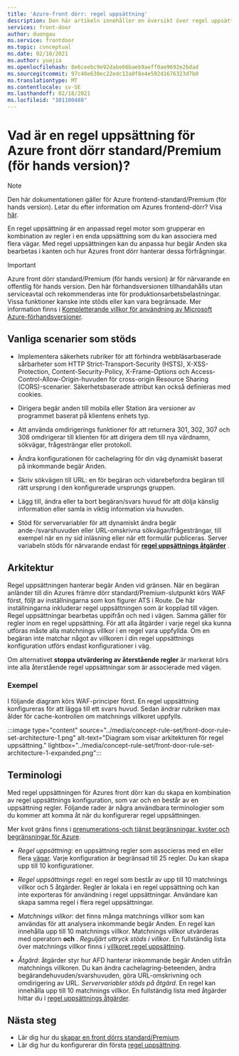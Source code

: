 ```yaml
---
title: 'Azure-front dörr: regel uppsättning'
description: Den här artikeln innehåller en översikt över regel uppsättnings funktionen för standard/Premium i Azure-dörren.
services: front-door
author: duongau
ms.service: frontdoor
ms.topic: conceptual
ms.date: 02/18/2021
ms.author: yuajia
ms.openlocfilehash: 8e6ceebc9e92dabe66baeb9aeff0ae9692e2bdad
ms.sourcegitcommit: 97c48e630ec22edc12a0f8e4e592d1676323d7b0
ms.translationtype: MT
ms.contentlocale: sv-SE
ms.lasthandoff: 02/18/2021
ms.locfileid: "101100488"
---
```

# <a name="what-is-a-rule-set-for-azure-front-door-standardpremium-preview"></a>Vad är en regel uppsättning för Azure front dörr standard/Premium (för hands version)?

> [!Note]
> Den här dokumentationen gäller för Azure frontend-standard/Premium (för hands version). Letar du efter information om Azures frontend-dörr? Visa [här](../front-door-overview.md).

En regel uppsättning är en anpassad regel motor som grupperar en kombination av regler i en enda uppsättning som du kan associera med flera vägar. Med regel uppsättningen kan du anpassa hur begär Anden ska bearbetas i kanten och hur Azures front dörr hanterar dessa förfrågningar.

> [!IMPORTANT]
> Azure front dörr standard/Premium (för hands version) är för närvarande en offentlig för hands version.
> Den här förhandsversionen tillhandahålls utan serviceavtal och rekommenderas inte för produktionsarbetsbelastningar. Vissa funktioner kanske inte stöds eller kan vara begränsade.
> Mer information finns i [Kompletterande villkor för användning av Microsoft Azure-förhandsversioner](https://azure.microsoft.com/support/legal/preview-supplemental-terms/).

## <a name="common-supported-scenarios"></a>Vanliga scenarier som stöds

* Implementera säkerhets rubriker för att förhindra webbläsarbaserade sårbarheter som HTTP Strict-Transport-Security (HSTS), X-XSS-Protection, Content-Security-Policy, X-Frame-Options och Access-Control-Allow-Origin-huvuden för cross-origin Resource Sharing (CORS)-scenarier. Säkerhetsbaserade attribut kan också definieras med cookies.

* Dirigera begär anden till mobila eller Station ära versioner av programmet baserat på klientens enhets typ.

* Att använda omdirigerings funktioner för att returnera 301, 302, 307 och 308 omdirigerar till klienten för att dirigera dem till nya värdnamn, sökvägar, frågesträngar eller protokoll.

* Ändra konfigurationen för cachelagring för din väg dynamiskt baserat på inkommande begär Anden.

* Skriv sökvägen till URL: en för begäran och vidarebefordra begäran till rätt ursprung i den konfigurerade ursprungs gruppen.

* Lägg till, ändra eller ta bort begäran/svars huvud för att dölja känslig information eller samla in viktig information via huvuden.

* Stöd för servervariabler för att dynamiskt ändra begär ande-/svarshuvuden eller URL-omskrivna sökvägar/frågesträngar, till exempel när en ny sid inläsning eller när ett formulär publiceras. Server variabeln stöds för närvarande endast för **[regel uppsättnings åtgärder](concept-rule-set-actions.md)** .

## <a name="architecture"></a>Arkitektur

Regel uppsättningen hanterar begär Anden vid gränsen. När en begäran anländer till din Azures främre dörr standard/Premium-slutpunkt körs WAF först, följt av inställningarna som kon figurer ATS i Route. De här inställningarna inkluderar regel uppsättningen som är kopplad till vägen. Regel uppsättningar bearbetas uppifrån och ned i vägen. Samma gäller för regler inom en regel uppsättning. För att alla åtgärder i varje regel ska kunna utföras måste alla matchnings villkor i en regel vara uppfyllda. Om en begäran inte matchar något av villkoren i din regel uppsättnings konfiguration utförs endast konfigurationer i väg.

Om alternativet **stoppa utvärdering av återstående regler** är markerat körs inte alla återstående regel uppsättningar som är associerade med vägen.  

### <a name="example"></a>Exempel

I följande diagram körs WAF-principer först. En regel uppsättning konfigureras för att lägga till ett svars huvud. Sedan ändrar rubriken max ålder för cache-kontrollen om matchnings villkoret uppfylls.

:::image type="content" source="../media/concept-rule-set/front-door-rule-set-architecture-1.png" alt-text="Diagram som visar arkitekturen för regel uppsättning." lightbox="../media/concept-rule-set/front-door-rule-set-architecture-1-expanded.png":::

## <a name="terminology"></a>Terminologi

Med regel uppsättningen för Azures front dörr kan du skapa en kombination av regel uppsättnings konfiguration, som var och en består av en uppsättning regler. Följande rader är några användbara terminologier som du kommer att komma åt när du konfigurerar regel uppsättningen.

Mer kvot gräns finns i [prenumerations-och tjänst begränsningar, kvoter och begränsningar för Azure](../../azure-resource-manager/management/azure-subscription-service-limits.md).

* *Regel uppsättning*: en uppsättning regler som associeras med en eller flera [vägar](concept-route.md). Varje konfiguration är begränsad till 25 regler. Du kan skapa upp till 10 konfigurationer.

* *Regel uppsättnings regel*: en regel som består av upp till 10 matchnings villkor och 5 åtgärder. Regler är lokala i en regel uppsättning och kan inte exporteras för användning i regel uppsättningar. Användare kan skapa samma regel i flera regel uppsättningar.

* *Matchnings villkor*: det finns många matchnings villkor som kan användas för att analysera inkommande begär Anden. En regel kan innehålla upp till 10 matchnings villkor. Matchnings villkor utvärderas med operatorn **och** . *Reguljärt uttryck stöds i villkor*. En fullständig lista över matchnings villkor finns i [villkoret regel uppsättning](concept-rule-set-match-conditions.md).

* *Åtgärd*: åtgärder styr hur AFD hanterar inkommande begär Anden utifrån matchnings villkoren. Du kan ändra cachelagring-beteenden, ändra begärandehuvuden/svarshuvuden, göra URL-omskrivning och omdirigering av URL. *Servervariabler stöds på åtgärd*. En regel kan innehålla upp till 10 matchnings villkor. En fullständig lista med åtgärder hittar du i [regel uppsättnings åtgärder](concept-rule-set-actions.md).

## <a name="next-steps"></a>Nästa steg

* Lär dig hur du [skapar en front dörrs standard/Premium](create-front-door-portal.md).
* Lär dig hur du konfigurerar din första [regel uppsättning](how-to-configure-rule-set.md).
 

